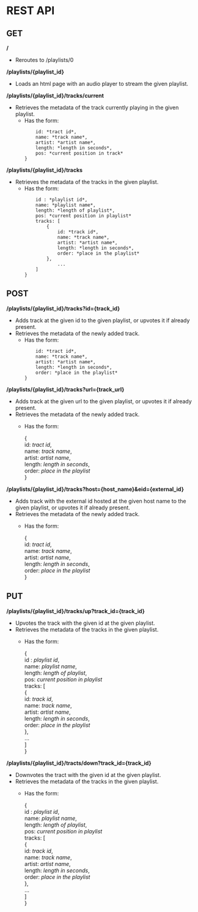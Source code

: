 REST API
========

GET
---

**/**  
- Reroutes to /playlists/0

**/playlists/{playlist_id}**  
- Loads an html page with an audio player to stream the given playlist.

**/playlists/{playlist_id}/tracks/current**  
- Retrieves the metadata of the track currently playing in the given playlist.  
    - Has the form:  
        ```{
            id: *tract id*,
            name: *track name*,
            artist: *artist name*,
            length: *length in seconds*,
            pos: *current position in track*
        }
        ```
        
**/playlists/{playlist_id}/tracks**  
- Retrieves the metadata of the tracks in the given playlist.  
    - Has the form:  
        ```{  
            id : *playlist id*,  
            name: *playlist name*,  
            length: *length of playlist*,  
            pos: *current position in playlist*  
            tracks: [  
                {  
                    id: *track id*,  
                    name: *track name*,  
                    artist: *artist name*,  
                    length: *length in seconds*,  
                    order: *place in the playlist*  
                },  
                    ...  
            ]  
        }  
        ```

POST
----

**/playlists/{playlist_id}/tracks?id={track_id}**  
- Adds track at the given id to the given playlist, or upvotes it if already present.  
- Retrieves the metadata of the newly added track.  
    - Has the form:
        ```{
            id: *tract id*,
            name: *track name*,
            artist: *artist name*,
            length: *length in seconds*,
            order: *place in the playlist*
        }
        ```
    
**/playlists/{playlist_id}/tracks?url={track_url}**  
- Adds track at the given url to the given playlist, or upvotes it if already present.  
- Retrieves the metadata of the newly added track.  
    - Has the form:  
    
        {  
            id: *tract id*,  
            name: *track name*,  
            artist: *artist name*,  
            length: *length in seconds*,  
            order: *place in the playlist*  
        }  

**/playlists/{playlist_id}/tracks?host={host_name}&eid={external_id}**  
- Adds track with the external id hosted at the given host name to the given playlist, or upvotes it if already present.  
- Retrieves the metadata of the newly added track.  
    - Has the form:  
    
        {  
            id: *tract id*,  
            name: *track name*,  
            artist: *artist name*,  
            length: *length in seconds*,  
            order: *place in the playlist*  
        } 

PUT
---

**/playlists/{playlist_id}/tracks/up?track_id={track_id}**  
- Upvotes the track with the given id at the given playlist.  
- Retrieves the metadata of the tracks in the given playlist.  
    - Has the form:  
    
        {  
            id : *playlist id*,  
            name: *playlist name*,  
            length: *length of playlist*,  
            pos: *current position in playlist*  
            tracks: [  
                {  
                    id: *track id*,  
                    name: *track name*,  
                    artist: *artist name*,  
                    length: *length in seconds*,  
                    order: *place in the playlist*  
                },  
                    ...  
            ]  
        }  
    
**/playlists/{playlist_id}/tracts/down?track_id={track_id}**  
- Downvotes the tract with the given id at the given playlist.  
- Retrieves the metadata of the tracks in the given playlist.  
    - Has the form:  
    
        {  
            id : *playlist id*,  
            name: *playlist name*,  
            length: *length of playlist*,  
            pos: *current position in playlist*  
            tracks: [  
                {  
                    id: *track id*,  
                    name: *track name*,  
                    artist: *artist name*,  
                    length: *length in seconds*,  
                    order: *place in the playlist*  
                },  
                    ...  
            ]  
        }  